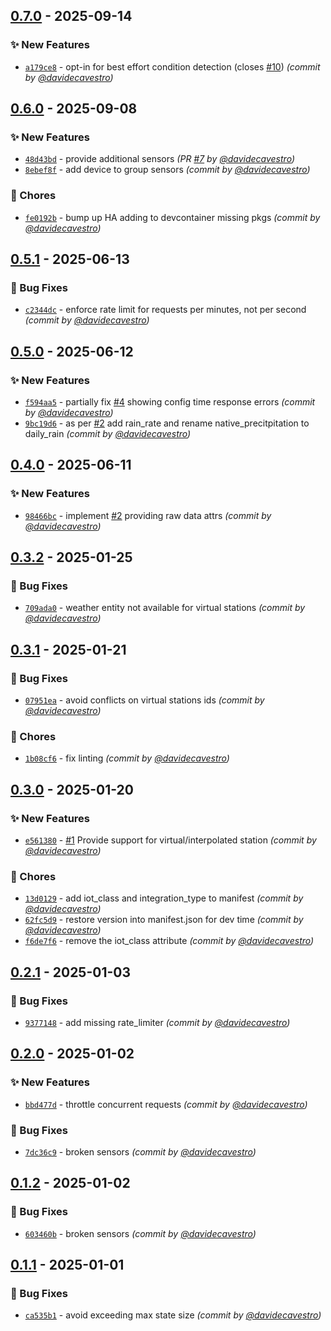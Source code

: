 
## [0.7.0] - 2025-09-14
### :sparkles: New Features
- [`a179ce8`](https://github.com/davidecavestro/meteonetwork-weather/commit/a179ce8f4a7669142899be5ea5cb6207c2529b21) - opt-in for best effort condition detection (closes [#10](https://github.com/davidecavestro/meteonetwork-weather/pull/10)) *(commit by [@davidecavestro](https://github.com/davidecavestro))*


## [0.6.0] - 2025-09-08
### :sparkles: New Features
- [`48d43bd`](https://github.com/davidecavestro/meteonetwork-weather/commit/48d43bdde1973749252ca5fa7969dd2706e6d725) - provide additional sensors *(PR [#7](https://github.com/davidecavestro/meteonetwork-weather/pull/7) by [@davidecavestro](https://github.com/davidecavestro))*
- [`8ebef8f`](https://github.com/davidecavestro/meteonetwork-weather/commit/8ebef8f3922ff62599caf2e3966d5859b5a2c1b3) - add device to group sensors *(commit by [@davidecavestro](https://github.com/davidecavestro))*

### :wrench: Chores
- [`fe0192b`](https://github.com/davidecavestro/meteonetwork-weather/commit/fe0192b21d2e9e0d17c19fad10ca5b3925cc3c38) - bump up HA adding to devcontainer missing pkgs *(commit by [@davidecavestro](https://github.com/davidecavestro))*


## [0.5.1] - 2025-06-13
### :bug: Bug Fixes
- [`c2344dc`](https://github.com/davidecavestro/meteonetwork-weather/commit/c2344dc44ee0c4cd7133976d8772f0817678760d) - enforce rate limit for requests per minutes, not per second *(commit by [@davidecavestro](https://github.com/davidecavestro))*


## [0.5.0] - 2025-06-12
### :sparkles: New Features
- [`f594aa5`](https://github.com/davidecavestro/meteonetwork-weather/commit/f594aa55f984816bc39504e0948ea14e25b73a6f) - partially fix [#4](https://github.com/davidecavestro/meteonetwork-weather/pull/4) showing config time response errors *(commit by [@davidecavestro](https://github.com/davidecavestro))*
- [`9bc19d6`](https://github.com/davidecavestro/meteonetwork-weather/commit/9bc19d6b43948764f349853ed5ed53dfa58f45ef) - as per [#2](https://github.com/davidecavestro/meteonetwork-weather/pull/2) add rain_rate and rename native_precitpitation to daily_rain *(commit by [@davidecavestro](https://github.com/davidecavestro))*


## [0.4.0] - 2025-06-11
### :sparkles: New Features
- [`98466bc`](https://github.com/davidecavestro/meteonetwork-weather/commit/98466bc24f519cd66740660a8360cb1d97048f0d) - implement [#2](https://github.com/davidecavestro/meteonetwork-weather/pull/2) providing raw data attrs *(commit by [@davidecavestro](https://github.com/davidecavestro))*


## [0.3.2] - 2025-01-25
### :bug: Bug Fixes
- [`709ada0`](https://github.com/davidecavestro/meteonetwork-weather/commit/709ada06b53fbec9482b933dc7b044518a446c0e) - weather entity not available for virtual stations *(commit by [@davidecavestro](https://github.com/davidecavestro))*


## [0.3.1] - 2025-01-21
### :bug: Bug Fixes
- [`07951ea`](https://github.com/davidecavestro/meteonetwork-weather/commit/07951eafa45914cbc771627b1964897abdac19c8) - avoid conflicts on virtual stations ids *(commit by [@davidecavestro](https://github.com/davidecavestro))*

### :wrench: Chores
- [`1b08cf6`](https://github.com/davidecavestro/meteonetwork-weather/commit/1b08cf66a18e5bd7d0a35dafa687117b17628f70) - fix linting *(commit by [@davidecavestro](https://github.com/davidecavestro))*


## [0.3.0] - 2025-01-20
### :sparkles: New Features
- [`e561380`](https://github.com/davidecavestro/meteonetwork-weather/commit/e56138011ed8be80dcb46c57314b7775398a3565) - [#1](https://github.com/davidecavestro/meteonetwork-weather/pull/1) Provide support for virtual/interpolated station *(commit by [@davidecavestro](https://github.com/davidecavestro))*

### :wrench: Chores
- [`13d0129`](https://github.com/davidecavestro/meteonetwork-weather/commit/13d01290ec849dd5b30a175b482bc46b0404c52a) - add iot_class and integration_type to manifest *(commit by [@davidecavestro](https://github.com/davidecavestro))*
- [`62fc5d9`](https://github.com/davidecavestro/meteonetwork-weather/commit/62fc5d928c538940530bb237c73d8ec58e08f520) - restore version into manifest.json for dev time *(commit by [@davidecavestro](https://github.com/davidecavestro))*
- [`f6de7f6`](https://github.com/davidecavestro/meteonetwork-weather/commit/f6de7f6b967244dd87e9458c8b1c1a827d7335a2) - remove the iot_class attribute *(commit by [@davidecavestro](https://github.com/davidecavestro))*


## [0.2.1] - 2025-01-03
### :bug: Bug Fixes
- [`9377148`](https://github.com/davidecavestro/meteonetwork-weather/commit/93771481235277f680d2a3fb3b8b0f6f58c63bf5) - add missing rate_limiter *(commit by [@davidecavestro](https://github.com/davidecavestro))*


## [0.2.0] - 2025-01-02
### :sparkles: New Features
- [`bbd477d`](https://github.com/davidecavestro/meteonetwork-weather/commit/bbd477d49adc8510b6fd31329ebe7a02928c731c) - throttle concurrent requests *(commit by [@davidecavestro](https://github.com/davidecavestro))*

### :bug: Bug Fixes
- [`7dc36c9`](https://github.com/davidecavestro/meteonetwork-weather/commit/7dc36c95458e547c00861c884af425ee1b55c9bb) - broken sensors *(commit by [@davidecavestro](https://github.com/davidecavestro))*


## [0.1.2] - 2025-01-02
### :bug: Bug Fixes
- [`603460b`](https://github.com/davidecavestro/meteonetwork-weather/commit/603460bc63cf04635790427a8029c3d8a9d78a40) - broken sensors *(commit by [@davidecavestro](https://github.com/davidecavestro))*


## [0.1.1] - 2025-01-01
### :bug: Bug Fixes
- [`ca535b1`](https://github.com/davidecavestro/meteonetwork-weather/commit/ca535b1fa7b751dfb42605a555b1202e3537a84f) - avoid exceeding max state size *(commit by [@davidecavestro](https://github.com/davidecavestro))*

[0.1.1]: https://github.com/davidecavestro/meteonetwork-weather/compare/0.1.0...0.1.1
[0.1.2]: https://github.com/davidecavestro/meteonetwork-weather/compare/0.1.1...0.1.2
[0.2.0]: https://github.com/davidecavestro/meteonetwork-weather/compare/0.1.2...0.2.0
[0.2.1]: https://github.com/davidecavestro/meteonetwork-weather/compare/0.2.0...0.2.1
[0.3.0]: https://github.com/davidecavestro/meteonetwork-weather/compare/0.2.1...0.3.0
[0.3.1]: https://github.com/davidecavestro/meteonetwork-weather/compare/0.3.0...0.3.1
[0.3.2]: https://github.com/davidecavestro/meteonetwork-weather/compare/0.3.1...0.3.2
[0.4.0]: https://github.com/davidecavestro/meteonetwork-weather/compare/0.3.2...0.4.0
[0.5.0]: https://github.com/davidecavestro/meteonetwork-weather/compare/0.4.0...0.5.0
[0.5.1]: https://github.com/davidecavestro/meteonetwork-weather/compare/0.5.0...0.5.1
[0.6.0]: https://github.com/davidecavestro/meteonetwork-weather/compare/0.5.1...0.6.0
[0.7.0]: https://github.com/davidecavestro/meteonetwork-weather/compare/0.6.0...0.7.0

